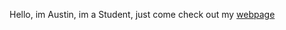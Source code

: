 Hello, im Austin, im a Student, just come check out my [webpage](https://nullaustin2k7.pythonanywhere.com/Home/index.html)

<!---
Null-Austin/Null-Austin is a ✨ special ✨ repository because its `README.md` (this file) appears on your GitHub profile.
You can click the Preview link to take a look at your changes.
--->
